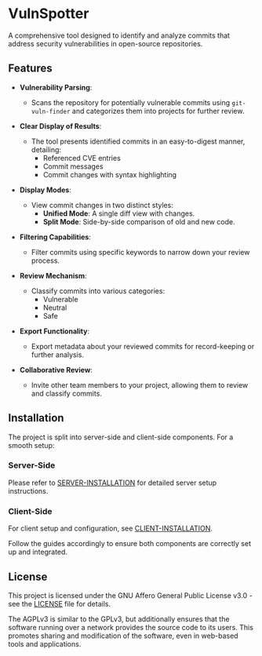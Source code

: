 # VulnSpotter

A comprehensive tool designed to identify and analyze commits that address security vulnerabilities in open-source repositories.

## Features

- **Vulnerability Parsing**: 
  - Scans the repository for potentially vulnerable commits using `git-vuln-finder` and categorizes them into projects for further review.
  
- **Clear Display of Results**: 
  - The tool presents identified commits in an easy-to-digest manner, detailing:
    - Referenced CVE entries
    - Commit messages
    - Commit changes with syntax highlighting

- **Display Modes**: 
  - View commit changes in two distinct styles:
    - **Unified Mode**: A single diff view with changes.
    - **Split Mode**: Side-by-side comparison of old and new code.

- **Filtering Capabilities**: 
  - Filter commits using specific keywords to narrow down your review process.

- **Review Mechanism**: 
  - Classify commits into various categories:
    - Vulnerable
    - Neutral
    - Safe

- **Export Functionality**: 
  - Export metadata about your reviewed commits for record-keeping or further analysis.

- **Collaborative Review**: 
  - Invite other team members to your project, allowing them to review and classify commits.

## Installation

The project is split into server-side and client-side components. For a smooth setup:

### Server-Side
Please refer to [SERVER-INSTALLATION](backend/README.md) for detailed server setup instructions.

### Client-Side
For client setup and configuration, see [CLIENT-INSTALLATION](frontend/README.md).

Follow the guides accordingly to ensure both components are correctly set up and integrated.

## License

This project is licensed under the GNU Affero General Public License v3.0 - see the [LICENSE](LICENSE) file for details.

The AGPLv3 is similar to the GPLv3, but additionally ensures that the software running over a network provides the source code to its users. This promotes sharing and modification of the software, even in web-based tools and applications.

